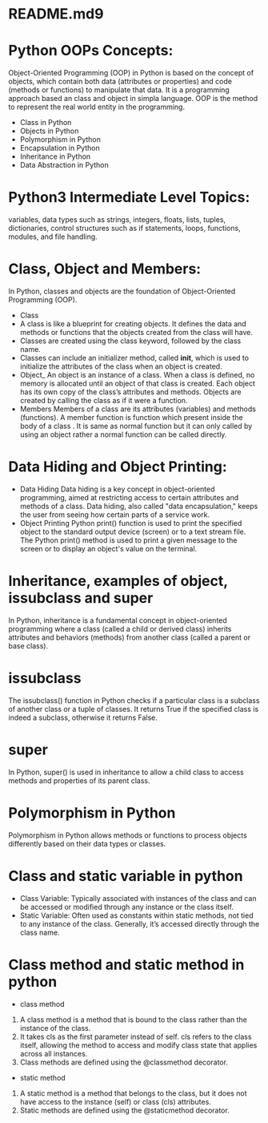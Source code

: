 # README.md9
# Python OOPs Concepts: 
Object-Oriented Programming (OOP) in Python is  based on the concept of objects, which contain both data (attributes or properties) and code (methods or functions) to manipulate that data. 
It is a programming approach based an class and object in simpla language. OOP is the method to represent the real world entity in the programming.
* Class in Python
* Objects in Python
* Polymorphism in Python
* Encapsulation in Python
* Inheritance in Python
* Data Abstraction in Python
# Python3 Intermediate Level Topics:
variables, data types such as strings, integers, floats, lists, tuples, dictionaries, control structures such as if statements, loops, functions, modules, and file handling.
# Class, Object and Members:
In Python, classes and objects are the foundation of Object-Oriented Programming (OOP).
* Class
* A class is like a blueprint for creating objects. It defines the data and methods or functions   that the objects created from the class will have.
* Classes are created using the class keyword, followed by the class name.
* Classes can include an initializer method, called __init__, which is used to initialize the attributes of the class when an object is created.
* Object_
An object is an instance of a class. When a class is defined, no memory is allocated until an object of that class is created.
Each object has its own copy of the class’s attributes and methods.
Objects are created by calling the class as if it were a function.
* Members
Members of a class are its attributes (variables) and methods (functions). A member function is function which present inside the body of a class . It is same as normal function but it can only called by using an object rather a normal function can be called directly.
# Data Hiding and Object Printing:
* Data Hiding
Data hiding is a key concept in object-oriented programming, aimed at restricting access to certain attributes and methods of a class.
Data hiding, also called "data encapsulation," keeps the user from seeing how certain parts of a service work.
* Object Printing
Python print() function is used to print the specified object to the standard output device (screen) or to a text stream file. The Python print() method is used to print a given message to the screen or to display an object's value on the terminal.
# Inheritance, examples of object, issubclass and super
In Python, inheritance is a fundamental concept in object-oriented programming where a class (called a child or derived class) inherits attributes and behaviors (methods) from another class (called a parent or base class).
# issubclass
The issubclass() function in Python checks if a particular class is a subclass of another class or a tuple of classes. It returns True if the specified class is indeed a subclass, otherwise it returns False.
# super 
In Python, super() is used in inheritance to allow a child class to access methods and properties of its parent class. 
# Polymorphism in Python
Polymorphism in Python allows methods or functions to process objects differently based on their data types or classes.
# Class and static variable in python
* Class Variable: Typically associated with instances of the class and can be accessed or modified through any instance or the class itself.
* Static Variable: Often used as constants within static methods, not tied to any instance of the class. Generally, it’s accessed directly through the class name.
# Class method and static method in python
* class method 
1) A class method is a method that is bound to the class rather than the instance of the class.
2) It takes cls as the first parameter instead of self. cls refers to the class itself, allowing the method to access and modify class state that applies across all instances.
3) Class methods are defined using the @classmethod decorator.
* static method 
1) A static method is a method that belongs to the class, but it does not have access to the instance (self) or class (cls) attributes.
2) Static methods are defined using the @staticmethod decorator.
